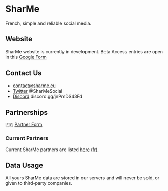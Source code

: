 # SharMe

French, simple and reliable social media.

## Website

SharMe website is currently in development.
Beta Access entries are open in this [Google Form](http://beta.go.sharme.eu/)

## Contact Us

- contact@sharme.eu
- [Twitter](https://twitter.com/SharMe_eu) @SharMeSocial
- [Discord](https://discord.gg/jnPmDS43Fd?event=917433065863782430) discord.gg/jnPmDS43Fd

## Partnerships

🇫🇷 [Partner Form](https://docs.google.com/forms/d/e/1FAIpQLSeKtbUIKIIBbBfENpjtQEfYDnEkljZbtYNZdaLmgbg6zDL93Q/viewform)

### Current Partners

Current SharMe partners are listed [here](https://www.sharme.eu/#partners) ([fr](https://fr.sharme.eu/#partners)).

## Data Usage

All yours SharMe data are stored in our servers and will never be sold, or given to third-party companies.
